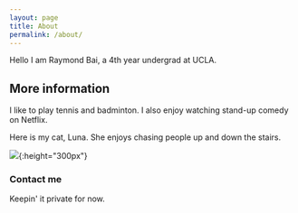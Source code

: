 ```yaml
---
layout: page
title: About
permalink: /about/
---
```

Hello I am Raymond Bai, a 4th year undergrad at UCLA.

## More information

I like to play tennis and badminton. I also enjoy watching stand-up comedy on Netflix.

Here is my cat, Luna. She enjoys chasing people up and down the stairs.

![](~/Desktop/PIC16B/RaymondBai.github.io/images/luna.png){:height="300px"}

### Contact me

Keepin' it private for now.
